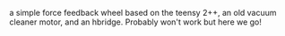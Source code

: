 a simple force feedback wheel based on the teensy 2++, an old vacuum cleaner motor, and an hbridge. Probably won't work but here we go!
